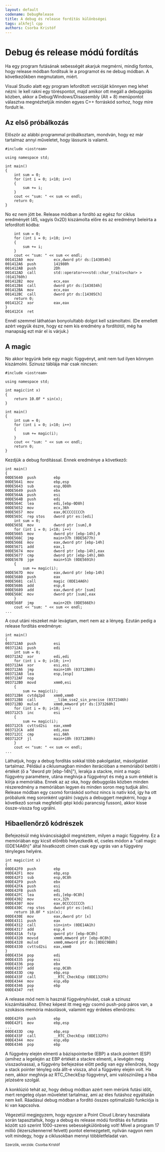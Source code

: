 ```yaml
---
layout: default
codename: DebugRelease
title: A debug és release fordítás különbségei
tags: alkfejl cpp
authors: Csorba Kristóf
---
```


# Debug és release módú fordítás

Ha egy program futásának sebességét akarjuk megmérni, mindig fontos, hogy release módban fordítsuk le a programot és ne debug módban. A következőkben megmutatom, miért.

Visual Studio alatt egy program lefordított verzióját könnyen meg lehet nézni: le kell rakni egy töréspontot, majd amikor ott megáll a debuggolás közben, akkor a Debug/Windows/Disassembly (Alt + 8) menüpontot választva megnézhetjük minden egyes C++ forráskód sorhoz, hogy mire fordult le.
   
## Az első próbálkozás

Először az alábbi programmal próbálkoztam, mondván, hogy ez már tartalmaz annyi műveletet, hogy lássunk is valamit.

    #include <iostream>
    
    using namespace std;
    
    int main()
    {
    	int sum = 0;
    	for (int i = 0; i<10; i++)
    	{
    		sum += i;
    	}
    	cout << "sum: " << sum << endl;
    	return 0;
    }
    
No ez nem jött be. Release módban a fordító az egész for ciklus eredményét (45, vagyis 0x2D) kiszámolta előre és az eredményt beleírta a lefordított kódba:

		int sum = 0;
		for (int i = 0; i<10; i++)
		{
			sum += i;
		}
		cout << "sum: " << sum << endl;
	001412A0  mov         ecx,dword ptr ds:[143054h]  
	001412A6  push        141980h  
	001412AB  push        2Dh  
	001412AD  call        std::operator<<<std::char_traits<char> > (0141760h)  
	001412B2  mov         ecx,eax  
	001412B4  call        dword ptr ds:[143034h]  
	001412BA  mov         ecx,eax  
	001412BC  call        dword ptr ds:[14305Ch]  
		return 0;
	001412C2  xor         eax,eax  
	}
	001412C4  ret  

Ennél szemmel láthatóan bonyolultabb dolgot kell számoltatni. (De emellett azért vegyük észre, hogy ez nem kis eredmény a fordítótól, még ha manapság ezt már el is várjuk.)

## A magic

No akkor tegyünk bele egy magic függvényt, amit nem tud ilyen könnyen kiszámolni. Szinusz táblája már csak nincsen:

    #include <iostream>
    
    using namespace std;
    
    int magic(int x)
    {
    	return 10.0F * sin(x);
    }
    
    int main()
    {
    	int sum = 0;
    	for (int i = 0; i<10; i++)
    	{
    		sum += magic(i);
    	}
    	cout << "sum: " << sum << endl;
    	return 0;
    }

Kezdjük a debug fordítással. Ennek eredménye a következő:

	int main()
	{
	00DE5640  push        ebp  
	00DE5641  mov         ebp,esp  
	00DE5643  sub         esp,0D8h  
	00DE5649  push        ebx  
	00DE564A  push        esi  
	00DE564B  push        edi  
	00DE564C  lea         edi,[ebp-0D8h]  
	00DE5652  mov         ecx,36h  
	00DE5657  mov         eax,0CCCCCCCCh  
	00DE565C  rep stos    dword ptr es:[edi]  
		int sum = 0;
	00DE565E  mov         dword ptr [sum],0  
		for (int i = 0; i<10; i++)
	00DE5665  mov         dword ptr [ebp-14h],0  
	00DE566C  jmp         main+37h (0DE5677h)  
	00DE566E  mov         eax,dword ptr [ebp-14h]  
	00DE5671  add         eax,1  
	00DE5674  mov         dword ptr [ebp-14h],eax  
	00DE5677  cmp         dword ptr [ebp-14h],0Ah  
	00DE567B  jge         main+51h (0DE5691h)  
		{
			sum += magic(i);
	00DE567D  mov         eax,dword ptr [ebp-14h]  
	00DE5680  push        eax  
	00DE5681  call        magic (0DE14A6h)  
	00DE5686  add         esp,4  
	00DE5689  add         eax,dword ptr [sum]  
	00DE568C  mov         dword ptr [sum],eax  
		}
	00DE568F  jmp         main+2Eh (0DE566Eh)  
		cout << "sum: " << sum << endl;
	...


A cout utáni részeket már levágtam, mert nem az a lényeg. Ezután pedig a release fordítás eredménye:

	int main()
	{
	003712A0  push        esi  
	003712A1  push        edi  
		int sum = 0;
	003712A2  xor         edi,edi  
		for (int i = 0; i<10; i++)
	003712A4  xor         esi,esi  
	003712A6  jmp         main+10h (03712B0h)  
	003712A8  lea         esp,[esp]  
	003712AF  nop  
	003712B0  movd        xmm0,esi  
		{
			sum += magic(i);
	003712B4  cvtdq2pd    xmm0,xmm0  
	003712B8  call        __libm_sse2_sin_precise (0372346h)  
	003712BD  mulsd       xmm0,mmword ptr ds:[373260h]  
		for (int i = 0; i<10; i++)
	003712C5  inc         esi  
		{
			sum += magic(i);
	003712C6  cvttsd2si   eax,xmm0  
	003712CA  add         edi,eax  
	003712CC  cmp         esi,0Ah  
	003712CF  jl          main+10h (03712B0h)  
		}
		cout << "sum: " << sum << endl;
	...

Láthatjuk, hogy a debug fordítás sokkal több pakolgatást, másolgatást tartalmaz. Például a ciklusmagban minden iterációban a memóriából betölti i értékét (ő a "dword ptr [ebp-14h]"), lerakja a stackre, mint a magic függvény paramétere, utána meghívja a függvényt és még a sum értékét is kiírja a memóriába. Ennek az az oka, hogy debuggolás közben minden részeredmény a memóriában legyen és minden soron meg tudjuk állni. Release módban egy csomó forráskód sorhoz nincs is natív kód, így ha ott próbálunk meg soronként ugrálni (vagyis a debuggert megkérni, hogy a következő sornak megfelelő gépi kódú parancsig fusson), akkor kisse össze-vissza fog ugrálni.

## Hibaellenőrző kódrészek

Befejezésül még kíváncsiságból megnéztem, milyen a magic függvény. Ez a memóriában egy kicsit előrébb helyezkedik el, cseles módon a "call magic (0DE14A6h)" által hivatkozott címen csak egy ugrás van a függvény tényleges helyére.

	int magic(int x)
	{
	00DE42F0  push        ebp  
	00DE42F1  mov         ebp,esp  
	00DE42F3  sub         esp,0C8h  
	00DE42F9  push        ebx  
	00DE42FA  push        esi  
	00DE42FB  push        edi  
	00DE42FC  lea         edi,[ebp-0C8h]  
	00DE4302  mov         ecx,32h  
	00DE4307  mov         eax,0CCCCCCCCh  
	00DE430C  rep stos    dword ptr es:[edi]  
		return 10.0F * sin(x);
	00DE430E  mov         eax,dword ptr [x]  
	00DE4311  push        eax  
	00DE4312  call        sin<int> (0DE14A1h)  
	00DE4317  add         esp,4  
	00DE431A  fstp        qword ptr [ebp-0C8h]  
	00DE4320  movsd       xmm0,mmword ptr [ebp-0C8h]  
	00DE4328  mulsd       xmm0,mmword ptr ds:[0DEC9B8h]  
	00DE4330  cvttsd2si   eax,xmm0  
	}
	00DE4334  pop         edi  
	00DE4335  pop         esi  
	00DE4336  pop         ebx  
	00DE4337  add         esp,0C8h  
	00DE433D  cmp         ebp,esp  
	00DE433F  call        __RTC_CheckEsp (0DE132Fh)  
	00DE4344  mov         esp,ebp  
	00DE4346  pop         ebp  
	00DE4347  ret

A release mód nem is használ függvényhívást, csak a szinusz kiszámításához. Ehhez képest itt meg egy csomó push-pop páros van, a szokásos memória másolások, valamint egy érdekes ellenőrzés:

	00DE42F0  push        ebp  
	00DE42F1  mov         ebp,esp  
	...
	00DE433D  cmp         ebp,esp  
	00DE433F  call        __RTC_CheckEsp (0DE132Fh)  
	00DE4344  mov         esp,ebp  
	00DE4346  pop         ebp  

A függvény elején elmenti a bázispointerbe (EBP) a stack pointert (ESP) (amihez a legelején az EBP értékét a stackre elmenti, a levégén meg visszaolvassa), a függvény befejezése előtt pedig van egy ellenőrzés, hogy a stack pointer tényleg oda állt-e vissza, ahol a függvény elején volt. Ha nem, akkor meghívja az RTC_CheckEsp függvényt, ami valószínűleg a hiba jelzésére szolgál.

A konklúzió tehát az, hogy debug módban azért nem mérünk futási időt, mert rengeteg olyan műveletet tartalmaz, ami az éles futáshoz egyáltalán nem kell. Ráadásul debug módban a fordító összes optimalizáló funkciója is ki van kapcsolva.

Végezetül megjegyzem, hogy egyszer a Point Cloud Library használata során tapasztaltuk, hogy a debug és release módú fordítás és futtatás között szó szerint 1000-szeres sebességkülönbség volt! Mivel a program 17 millió (lézerszkennerrel felvett) pontot elemezgetett, nyilván nagyon nem volt mindegy, hogy a ciklusokban mennyi többletfeladat van.

<small>Szerzők, verziók: Csorba Kristóf</small>
